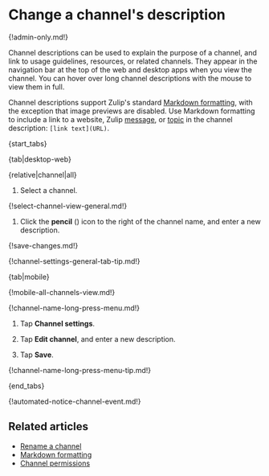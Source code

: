 # Change a channel's description

{!admin-only.md!}

Channel descriptions can be used to explain the purpose of a channel, and link
to usage guidelines, resources, or related channels. They appear in the
navigation bar at the top of the web and desktop apps when you view the channel.
You can hover over long channel descriptions with the mouse to view them in
full.

Channel descriptions support Zulip's standard [Markdown
formatting][markdown-formatting], with the exception that image previews are
disabled. Use Markdown formatting to include a link to a website, Zulip
[message][message-link], or [topic][topic-link] in the channel description:
`[link text](URL)`.

{start_tabs}

{tab|desktop-web}

{relative|channel|all}

1. Select a channel.

{!select-channel-view-general.md!}

1. Click the **pencil** (<i class="fa fa-pencil"></i>) icon
   to the right of the channel name, and enter a new description.

{!save-changes.md!}

{!channel-settings-general-tab-tip.md!}

{tab|mobile}

{!mobile-all-channels-view.md!}

{!channel-name-long-press-menu.md!}

1. Tap **Channel settings**.

1. Tap **Edit channel**, and enter a new description.

1. Tap **Save**.

{!channel-name-long-press-menu-tip.md!}

{end_tabs}

{!automated-notice-channel-event.md!}

## Related articles

* [Rename a channel](/help/rename-a-channel)
* [Markdown formatting][markdown-formatting]
* [Channel permissions](/help/channel-permissions)

[markdown-formatting]: /help/format-your-message-using-markdown
[message-link]: /help/link-to-a-message-or-conversation#get-a-link-to-a-specific-message
[topic-link]: /help/link-to-a-message-or-conversation#get-a-link-to-a-specific-topic

